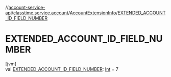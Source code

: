 //[account-service-api](../../../index.md)/[classtime.service.account](../index.md)/[AccountExtensionInfo](index.md)/[EXTENDED_ACCOUNT_ID_FIELD_NUMBER](-e-x-t-e-n-d-e-d_-a-c-c-o-u-n-t_-i-d_-f-i-e-l-d_-n-u-m-b-e-r.md)

# EXTENDED_ACCOUNT_ID_FIELD_NUMBER

[jvm]\
val [EXTENDED_ACCOUNT_ID_FIELD_NUMBER](-e-x-t-e-n-d-e-d_-a-c-c-o-u-n-t_-i-d_-f-i-e-l-d_-n-u-m-b-e-r.md): [Int](https://kotlinlang.org/api/latest/jvm/stdlib/kotlin/-int/index.html) = 7
